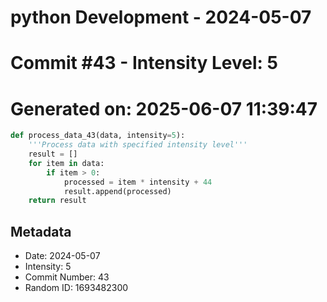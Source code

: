 ﻿# python Development - 2024-05-07
# Commit #43 - Intensity Level: 5
# Generated on: 2025-06-07 11:39:47
```python
def process_data_43(data, intensity=5):
    '''Process data with specified intensity level'''
    result = []
    for item in data:
        if item > 0:
            processed = item * intensity + 44
            result.append(processed)
    return result
```
## Metadata
- Date: 2024-05-07
- Intensity: 5
- Commit Number: 43
- Random ID: 1693482300
